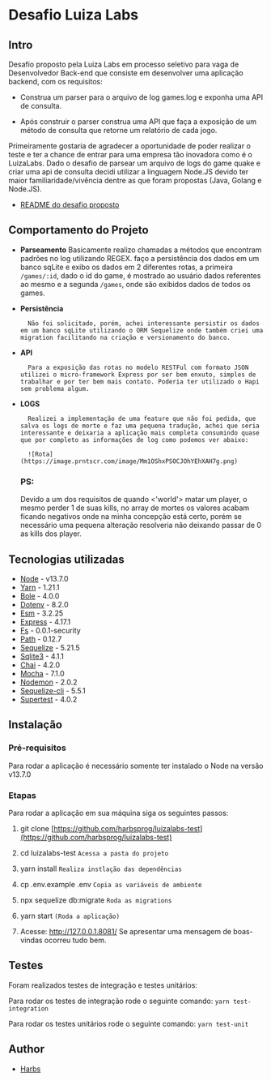 # Desafio Luiza Labs

## Intro

Desafio proposto pela Luiza Labs em processo seletivo para vaga de Desenvolvedor Back-end que consiste em desenvolver uma aplicação backend, com os requisitos:

- Construa um parser para o arquivo de log games.log e exponha uma API de consulta.

- Após construir o parser construa uma API que faça a exposição de um método de consulta que retorne um relatório de cada jogo.

Primeiramente gostaria de agradecer a oportunidade de poder realizar o teste e ter a chance de entrar para uma empresa tão inovadora como é o LuizaLabs. Dado o desafio de parsear um arquivo de logs do game quake e criar uma api de consulta decidi utilizar a linguagem Node.JS devido ter maior familiaridade/vivência dentre as que foram propostas (Java, Golang e Node.JS).

- [README do desafio proposto](<[https://github.com/harbsprog/luizalabs-test/blob/master/README.md](https://github.com/harbsprog/luizalabs-test/blob/master/README-DESAFIO.md)>)

## Comportamento do Projeto

- **Parseamento**
  Basicamente realizo chamadas a métodos que encontram padrões no log utilizando REGEX. faço a persistência dos dados em um banco sqLite e exibo os dados em 2 diferentes rotas, a primeira `/games/:id`, dado o id do game, é mostrado ao usuário dados referentes ao mesmo e a segunda `/games`, onde são exibidos dados de todos os games.

* **Persistência**

      	Não foi solicitado, porém, achei interessante persistir os dados em um banco sqLite utilizando o ORM Sequelize onde também criei uma migration facilitando na criação e versionamento do banco.

- **API**

      	Para a exposição das rotas no modelo RESTFul com formato JSON utilizei o micro-framework Express por ser bem enxuto, simples de trabalhar e por ter bem mais contato. Poderia ter utilizado o Hapi sem problema algum.

- **LOGS**

      	Realizei a implementação de uma feature que não foi pedida, que salva os logs de morte e faz uma pequena tradução, achei que seria interessante e deixaria a aplicação mais completa consumindo quase que por completo as informações de log como podemos ver abaixo:

      	![Rota](https://image.prntscr.com/image/Mm1OShxPSOCJOhYEhXAH7g.png)


    ### PS:
    Devido a um dos requisitos de quando  <'world'> matar um player, o mesmo perder 1 de suas kills, no array de mortes os valores acabam ficando negativos onde na minha concepção está certo, porém se necessário uma pequena alteração resolveria não deixando passar de 0 as kills dos player.

## Tecnologias utilizadas

- [Node](https://nodejs.org/en/) - v13.7.0
- [Yarn](https://yarnpkg.com/) - 1.21.1
- [Bole](https://www.npmjs.com/package/bole) - 4.0.0
- [Dotenv](https://www.npmjs.com/package/dotenv) - 8.2.0
- [Esm](https://www.npmjs.com/package/esm) - 3.2.25
- [Express](https://expressjs.com/) - 4.17.1
- [Fs](https://www.npmjs.com/package/fs) - 0.0.1-security
- [Path](https://www.npmjs.com/package/path) - 0.12.7
- [Sequelize](https://www.npmjs.com/package/sequelize) - 5.21.5
- [Sqlite3](https://www.npmjs.com/package/sqlite3) - 4.1.1
- [Chai](https://www.chaijs.com/) - 4.2.0
- [Mocha](https://mochajs.org/) - 7.1.0
- [Nodemon](https://nodemon.io/) - 2.0.2
- [Sequelize-cli](https://www.npmjs.com/package/sequelize-cli) - 5.5.1
- [Supertest](https://www.npmjs.com/package/supertest) - 4.0.2

## Instalação

### Pré-requisitos

Para rodar a aplicação é necessário somente ter instalado o Node na versão v13.7.0

### Etapas

Para rodar a aplicação em sua máquina siga os seguintes passos:

1. git clone [https://github.com/harbsprog/luizalabs-test](https://github.com/harbsprog/luizalabs-test)

2) cd luizalabs-test `Acessa a pasta do projeto`

3. yarn install `Realiza instlação das dependências`

4) cp .env.example .env `Copia as variáveis de ambiente`

5. npx sequelize db:migrate `Roda as migrations`

6) yarn start `(Roda a aplicação)`

7. Acesse: http://127.0.0.1.8081/ Se apresentar uma mensagem de boas-vindas ocorreu tudo bem.

## Testes

Foram realizados testes de integração e testes unitários:

Para rodar os testes de integração rode o seguinte comando:
`yarn test-integration`

Para rodar os testes unitários rode o seguinte comando:
`yarn test-unit`

## Author

- [Harbs](<[https://github.com/harbsprog](https://github.com/harbsprog)>)

